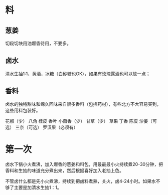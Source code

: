 # 料

## 葱姜

切段切块用油爆香待用，不要多。

## 卤水

清水生抽1:1，黄酒，冰糖（白砂糖也OK），如果有玫瑰露酒也可以放一点；

## 香料

卤水的独特甜味和绵久回味来自很多香料（包括药材），有些北方不大容易买到，这些用料包装好。

花椒（少）
八角
桂皮
香叶
小茴香（少）
甘草（少）
草果
丁香
陈皮
沙姜（可选）
三奈（可选）
罗汉果（必须有）

# 第一次

卤水下锅小火煮沸，加入爆香的葱姜和料包，用最最最小火持续煮20-30分钟，把香料和生抽的味道充分煮出来，然后根据喜好加入老抽上色。

不管卤什么都是先小火煮沸，持续到把卤料煮熟，关火，卤4-24小时。如果水不够了主要是加清水生抽1：1。
